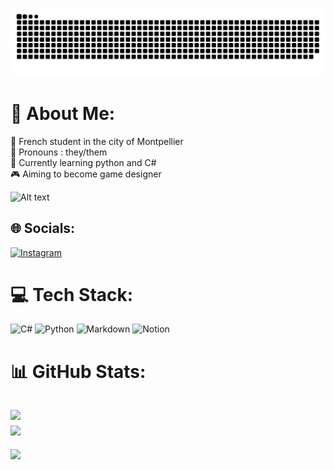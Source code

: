 ![snake gif](https://github.com/KenshoWh0o/KenshoWh0o/blob/output/snake.svg) 

# 💫 About Me:
🏫 French student in the city of Montpellier<br>🧍 Pronouns : they/them<br>🍃 Currently learning python and C#<br>🎮 Aiming to become game designer

![Alt text](https://spotify-recently-played-readme.vercel.app/api?user=31ahnf2bg5gwfw7mejoq5gsmpw24)

## 🌐 Socials:
[![Instagram](https://img.shields.io/badge/Instagram-%23E4405F.svg?logo=Instagram&logoColor=white)](https://instagram.com/directedbyari_) 

# 💻 Tech Stack:
![C#](https://img.shields.io/badge/c%23-%23239120.svg?style=for-the-badge&logo=csharp&logoColor=white) ![Python](https://img.shields.io/badge/python-3670A0?style=for-the-badge&logo=python&logoColor=ffdd54) ![Markdown](https://img.shields.io/badge/markdown-%23000000.svg?style=for-the-badge&logo=markdown&logoColor=white) ![Notion](https://img.shields.io/badge/Notion-%23000000.svg?style=for-the-badge&logo=notion&logoColor=white)
# 📊 GitHub Stats:
![](https://github-readme-streak-stats.herokuapp.com/?user=KenshoWh0o&theme=dark&hide_border=false)<br/>
![](https://github-readme-stats.vercel.app/api/top-langs/?username=KenshoWh0o&theme=dark&hide_border=false&include_all_commits=true&count_private=true&layout=compact)
---
[![](https://visitcount.itsvg.in/api?id=KenshoWh0o&icon=0&color=12)](https://visitcount.itsvg.in)

<!-- Proudly created with GPRM ( https://gprm.itsvg.in ) -->
